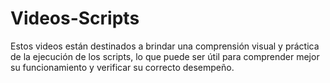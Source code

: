 # Videos-Scripts
Estos videos están destinados a brindar una comprensión visual y práctica de la ejecución de los scripts, lo que puede ser útil para comprender mejor su funcionamiento y verificar su correcto desempeño.
